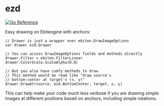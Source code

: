 # ezd

[![Go Reference](https://pkg.go.dev/badge/github.com/tinne26/ezd.svg)](https://pkg.go.dev/github.com/tinne26/ezd)

Easy drawing on Ebitengine with anchors:

```Golang
// Drawer is just a wrapper over ebiten.DrawImageOptions
var drawer ezd.Drawer

// You can access DrawImageOptions fields and methods directly
drawer.Filter = ebiten.FilterLinear
drawer.ColorScale.ScaleAlpha(0.8)

// But you also have comfy methods to draw.
// This method would be read like "draw source's
// bottom-center at target's (x, y)"
drawer.DrawAt(source, ezd.BottomCenter, target, x, y)
```

This can help make your code much less verbose if you are drawing simple images at different positions based on anchors, including simple rotations.
